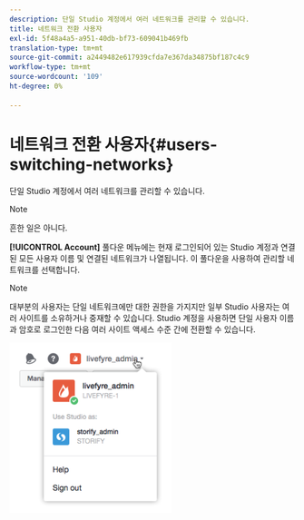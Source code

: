 ```yaml
---
description: 단일 Studio 계정에서 여러 네트워크를 관리할 수 있습니다.
title: 네트워크 전환 사용자
exl-id: 5f48a4a5-a951-40db-bf73-609041b469fb
translation-type: tm+mt
source-git-commit: a2449482e617939cfda7e367da34875bf187c4c9
workflow-type: tm+mt
source-wordcount: '109'
ht-degree: 0%

---
```


# 네트워크 전환 사용자{#users-switching-networks}

단일 Studio 계정에서 여러 네트워크를 관리할 수 있습니다.

>[!NOTE]
>
>흔한 일은 아니다.

**[!UICONTROL Account]** 풀다운 메뉴에는 현재 로그인되어 있는 Studio 계정과 연결된 모든 사용자 이름 및 연결된 네트워크가 나열됩니다. 이 풀다운을 사용하여 관리할 네트워크를 선택합니다.

>[!NOTE]
>
>대부분의 사용자는 단일 네트워크에만 대한 권한을 가지지만 일부 Studio 사용자는 여러 사이트를 소유하거나 중재할 수 있습니다. Studio 계정을 사용하면 단일 사용자 이름과 암호로 로그인한 다음 여러 사이트 액세스 수준 간에 전환할 수 있습니다.

![](assets/UsersChangeAccount-285x300.png)
